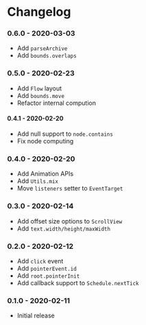 # Changelog

### 0.6.0 - 2020-03-03

- Add `parseArchive`
- Add `bounds.overlaps`

### 0.5.0 - 2020-02-23

- Add `Flow` layout
- Add `bounds.move`
- Refactor internal compution

#### 0.4.1 - 2020-02-20

- Add null support to `node.contains`
- Fix node computing

### 0.4.0 - 2020-02-20

- Add Animation APIs
- Add `Utils.mix`
- Move `listeners` setter to `EventTarget`

### 0.3.0 - 2020-02-14

- Add offset size options to `ScrollView`
- Add `text.width/height/maxWidth`

### 0.2.0 - 2020-02-12

- Add `click` event
- Add `pointerEvent.id`
- Add `root.pointerInit`
- Add callback support to `Schedule.nextTick`

### 0.1.0 - 2020-02-11

- Initial release
